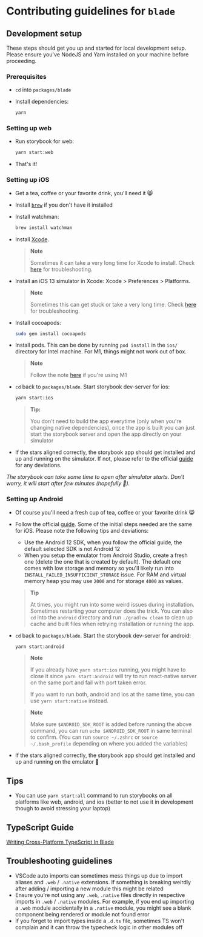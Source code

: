 # Contributing guidelines for `blade`

## Development setup

These steps should get you up and started for local development setup. Please ensure you've NodeJS and Yarn installed on your machine before proceeding.

### Prerequisites

- `cd` into `packages/blade`

- Install dependencies:

  ```sh
  yarn
  ```

### Setting up web

- Run storybook for web:

  ```sh
  yarn start:web
  ```

- That's it!

### Setting up iOS

- Get a tea, coffee or your favorite drink, you'll need it 😸

- Install [`brew`](https://brew.sh/) if you don't have it installed

- Install watchman:

  ```sh
  brew install watchman
  ```

- Install [Xcode](https://reactnative.dev/docs/environment-setup#xcode).

  > **Note**
  >
  > Sometimes it can take a very long time for Xcode to install. Check [here](https://apple.stackexchange.com/questions/427640/mac-app-store-xcode-download-stuck-at-installing) for troubleshooting.

- Install an iOS 13 simulator in Xcode: Xcode > Preferences > Platforms.

  > **Note**
  >
  > Sometimes this can get stuck or take a very long time. Check [here](https://stackoverflow.com/questions/29058229/download-xcode-simulator-directly) for troubleshooting.

- Install cocoapods:

  ```sh
  sudo gem install cocoapods
  ```

- Install pods. This can be done by running `pod install` in the `ios/` directory for Intel machine. For M1, things might not work out of box.

  > **Note**
  >
  > Follow the note [here](https://reactnative.dev/docs/environment-setup#cocoapods) if you're using M1

- `cd` back to `packages/blade`. Start storybook dev-server for ios:

  ```sh
  yarn start:ios
  ```

  > **Tip:**
  >
  > You don't need to build the app everytime (only when you're changing native dependencies), once the app is built you can just start the storybook server and open the app directly on your simulator

- If the stars aligned correctly, the storybook app should get installed and up and running on the simulator. If not, please refer to the official [guide](https://reactnative.dev/docs/environment-setup) for any deviations. 

*The storybook can take some time to open after simulator starts. Don't worry, it will start after few minutes (hopefully 🤞).*

### Setting up Android

- Of course you'll need a fresh cup of tea, coffee or your favorite drink 😸

- Follow the official [guide](https://reactnative.dev/docs/environment-setup). Some of the initial steps needed are the same for iOS. Please note the following tips and deviations:

  - Use the Android 12 SDK, when you follow the official guide, the default selected SDK is not Android 12
  - When you setup the emulator from Android Studio, create a fresh one (delete the one that is created by default). The default one comes with low storage and memory so you'll likely run into `INSTALL_FAILED_INSUFFICIENT_STORAGE` issue. For RAM and virtual memory heap you may use `2000` and for storage `4000` as values.

  > **Tip**
  >
  > At times, you might run into some weird issues during installation. Sometimes restarting your computer does the trick. You can also `cd` into the `android` directory and run `./gradlew clean` to clean up cache and built files when retrying installation or running the app.

- `cd` back to `packages/blade`. Start the storybook dev-server for android:

  ```sh
  yarn start:android
  ```

  > **Note**
  >
  > If you already have `yarn start:ios` running, you might have to close it since `yarn start:android` will try to run react-native server on the same port and fail with port taken error.
  > 
  > If you want to run both, android and ios at the same time, you can use `yarn start:native` instead.

  > **Note**
  >
  > Make sure `$ANDROID_SDK_ROOT` is added before running the above command, you can run `echo $ANDROID_SDK_ROOT` in same terminal to confirm. (You can run `source ~/.zshrc` or `source ~/.bash_profile` depending on where you added the variables)

- If the stars aligned correctly, the storybook app should get installed and up and running on the emulator 🎉

## Tips

- You can use `yarn start:all` command to run storybooks on all platforms like web, android, and ios (better to not use it in development though to avoid stressing your laptop)

## TypeScript Guide

[Writing Cross-Platform TypeScript In Blade](./rfcs/writing-cross-platform-typescript.md)

## Troubleshooting guidelines

- VSCode auto imports can sometimes mess things up due to import aliases and `.web` / `.native` extensions. If something is breaking weirdly after adding / importing a new module this might be related
- Ensure you're not using any `.web`, `.native` files directly in respective imports in `.web` / `.native` modules. For example, if you end up importing a `.web` module accidentally in a `.native` module, you might see a blank component being rendered or module not found error
- If you forget to import types inside a `.d.ts` file, sometimes TS won't complain and it can throw the typecheck logic in other modules off
